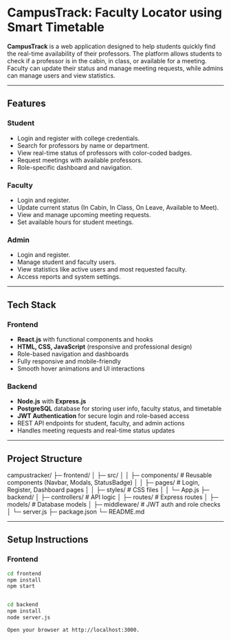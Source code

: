 # CampusTrack: Faculty Locator using Smart Timetable

**CampusTrack** is a web application designed to help students quickly find the real-time availability of their professors. The platform allows students to check if a professor is in the cabin, in class, or available for a meeting. Faculty can update their status and manage meeting requests, while admins can manage users and view statistics.

---

## Features

### Student
- Login and register with college credentials.
- Search for professors by name or department.
- View real-time status of professors with color-coded badges.
- Request meetings with available professors.
- Role-specific dashboard and navigation.

### Faculty
- Login and register.
- Update current status (In Cabin, In Class, On Leave, Available to Meet).
- View and manage upcoming meeting requests.
- Set available hours for student meetings.

### Admin
- Login and register.
- Manage student and faculty users.
- View statistics like active users and most requested faculty.
- Access reports and system settings.

---

## Tech Stack

### Frontend
- **React.js** with functional components and hooks
- **HTML, CSS, JavaScript** (responsive and professional design)
- Role-based navigation and dashboards
- Fully responsive and mobile-friendly
- Smooth hover animations and UI interactions

### Backend
- **Node.js** with **Express.js**
- **PostgreSQL** database for storing user info, faculty status, and timetable
- **JWT Authentication** for secure login and role-based access
- REST API endpoints for student, faculty, and admin actions
- Handles meeting requests and real-time status updates

---

## Project Structure
campustracker/
├─ frontend/
│ ├─ src/
│ │ ├─ components/ # Reusable components (Navbar, Modals, StatusBadge)
│ │ ├─ pages/ # Login, Register, Dashboard pages
│ │ ├─ styles/ # CSS files
│ │ └─ App.js
├─ backend/
│ ├─ controllers/ # API logic
│ ├─ routes/ # Express routes
│ ├─ models/ # Database models
│ ├─ middleware/ # JWT auth and role checks
│ └─ server.js
├─ package.json
└─ README.md


---

## Setup Instructions

### Frontend
```bash
cd frontend
npm install
npm start


cd backend
npm install
node server.js

Open your browser at http://localhost:3000.
